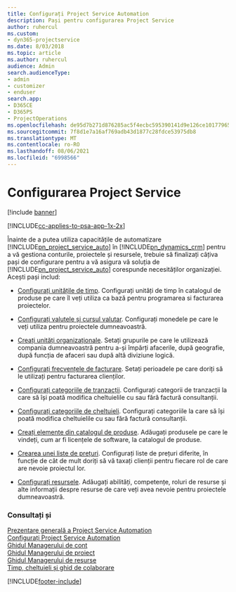 ```yaml
---
title: Configurați Project Service Automation
description: Pași pentru configurarea Project Service
author: ruhercul
ms.custom:
- dyn365-projectservice
ms.date: 8/03/2018
ms.topic: article
ms.author: ruhercul
audience: Admin
search.audienceType:
- admin
- customizer
- enduser
search.app:
- D365CE
- D365PS
- ProjectOperations
ms.openlocfilehash: de95d7b271d876285ac5f4ecbc595390141d9e126ce101779652828581c1f613
ms.sourcegitcommit: 7f8d1e7a16af769adb43d1877c28fdce53975db8
ms.translationtype: MT
ms.contentlocale: ro-RO
ms.lasthandoff: 08/06/2021
ms.locfileid: "6998566"
---
```

# <a name="configure-project-service"></a>Configurarea Project Service

[!include [banner](../includes/psa-now-project-operations.md)]

[!INCLUDE[cc-applies-to-psa-app-1x-2x](../includes/cc-applies-to-psa-app-1x-2x.md)]

Înainte de a putea utiliza capacitățile de automatizare [!INCLUDE[pn_project_service_auto](../includes/pn-project-service-auto.md)] în [!INCLUDE[pn_dynamics_crm](../includes/pn-dynamics-crm.md)] pentru a vă gestiona conturile, proiectele și resursele, trebuie să finalizați câțiva pași de configurare pentru a vă asigura vă soluția de [!INCLUDE[pn_project_service_auto](../includes/pn-project-service-auto.md)] corespunde necesităților organizației. Acești pași includ:  
  
-   [Configurați unitățile de timp](../psa/set-up-time-units.md). Configurați unități de timp în catalogul de produse pe care îl veți utiliza ca bază pentru programarea si facturarea proiectelor.  
  
-   [Configurați valutele și cursul valutar](../psa/set-up-currencies-exchange-rates.md). Configurați monedele pe care le veți utiliza pentru proiectele dumneavoastră.  
  
-   [Creați unități organizaționale](../psa/create-organizational-units.md). Setați grupurile pe care le utilizează compania dumneavoastră pentru a-și împărți afacerile, după geografie, după funcția de afaceri sau după altă diviziune logică.  
  
-   [Configurați frecvențele de facturare](../psa/set-up-invoice-frequencies.md). Setați perioadele pe care doriți să le utilizați pentru facturarea clienților.  
  
-   [Configurați categoriile de tranzacții](../psa/configure-transaction-categories.md). Configurați categorii de tranzacții la care să își poată modifica cheltuielile cu sau fără factură consultanții.  
  
-   [Configurați categoriile de cheltuieli](../psa/configure-expense-categories.md). Configurați categoriile la care să își poată modifica cheltuielile cu sau fără factură consultanții.  
  
-   [Creați elemente din catalogul de produse](../psa/create-product-catalog-items.md). Adăugați produsele pe care le vindeți, cum ar fi licențele de software, la catalogul de produse.  
  
-   [Crearea unei liste de prețuri](../psa/create-price-list.md). Configurați liste de prețuri diferite, în funcție de cât de mult doriți să vă taxați clienții pentru fiecare rol de care are nevoie proiectul lor.  
  
-   [Configurați resursele](../psa/set-up-resources.md). Adăugați abilități, competențe, roluri de resurse și alte informații despre resurse de care veți avea nevoie pentru proiectele dumneavoastră.  
  
### <a name="see-also"></a>Consultați și  
 [Prezentare generală a Project Service Automation](../psa/overview.md)   
 [Configurați Project Service Automation](../psa/configure.md)   
 [Ghidul Managerului de cont](../psa/account-manager-guide.md)   
 [Ghidul Managerului de proiect](../psa/project-manager-guide.md)   
 [Ghidul Managerului de resurse](../psa/resource-manager-guide.md)   
 [Timp, cheltuieli și ghid de colaborare](../psa/time-expense-collaboration-guide.md)


[!INCLUDE[footer-include](../includes/footer-banner.md)]
